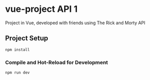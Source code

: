 # vue-project API 1

Project in Vue, developed with friends using The Rick and Morty API

## Project Setup

```sh
npm install
```

### Compile and Hot-Reload for Development

```sh
npm run dev
```
